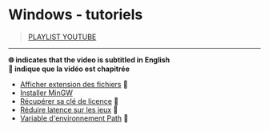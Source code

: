 # Windows - tutoriels

> [PLAYLIST YOUTUBE](https://www.youtube.com/playlist?list=PLrSOXFDHBtfFrcRVrJ2ELX2_160l_CpQd)

---

**🌐 indicates that the video is subtitled in English**<br>
**🔢 indique que la vidéo est chapitrée**

+ [Afficher extension des fichiers](https://www.youtube.com/watch?v=ac1WdzSqatw) 🔢
+ [Installer MinGW](https://www.youtube.com/watch?v=y-i96kqT53A)
+ [Récupérer sa clé de licence](https://www.youtube.com/watch?v=wAqUPpgpN2M) 🔢
+ [Réduire latence sur les jeux](https://www.youtube.com/watch?v=TCTpKPolAH4) 🔢
+ [Variable d'environnement Path](https://www.youtube.com/watch?v=M2BWTJXDJXY) 🔢
